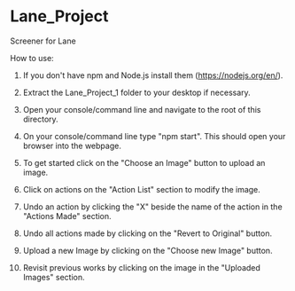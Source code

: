 # Lane_Project
Screener for Lane

How to use:

1. If you don't have npm and Node.js install them (https://nodejs.org/en/).

2. Extract the Lane_Project_1 folder to your desktop if necessary.

3. Open your console/command line and navigate to the root of this directory.

4. On your console/command line type "npm start". This should open your browser into the webpage.

5. To get started click on the "Choose an Image" button to upload an image.

6. Click on actions on the "Action List" section to modify the image.

7. Undo an action by clicking the "X" beside the name of the action in the "Actions Made" section.

8. Undo all actions made by clicking on the "Revert to Original" button.

9. Upload a new Image by clicking on the "Choose new Image" button.

10. Revisit previous works by clicking on the image in the "Uploaded Images" section.
